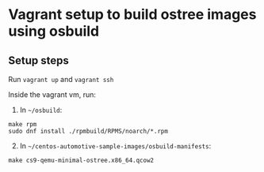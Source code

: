 # Vagrant setup to build ostree images using osbuild

## Setup steps

Run `vagrant up` and `vagrant ssh`

Inside the vagrant vm, run:

1. In `~/osbuild`:

```
make rpm
sudo dnf install ./rpmbuild/RPMS/noarch/*.rpm
```

2. In `~/centos-automotive-sample-images/osbuild-manifests`:

```
make cs9-qemu-minimal-ostree.x86_64.qcow2
```
